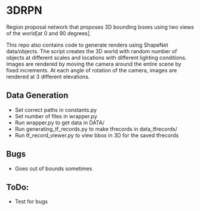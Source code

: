 # 3DRPN
Region proposal network that proposes 3D bounding boxes using two views of
the world[at 0 and 90 degrees]. 

This repo also contains code to generate renders using ShapeNet data/objects. The script creates the 3D world with random number of objects at different scales and locations with different lighting conditions. Images are rendered by moving the camera around the entire scene by fixed increments. At each angle of rotation of the camera, images are rendered at 3 different elevations. 


## Data Generation
* Set correct paths in constants.py
* Set number of files in wrapper.py
* Run wrapper.py to get data in DATA/
* Run generating_tf_records.py to make tfrecords in data_tfrecords/
* Run tf_record_viewer.py to view bbox in 3D for the saved tfrecords


## Bugs

* Goes out of bounds sometimes

## ToDo:

* Test for bugs





